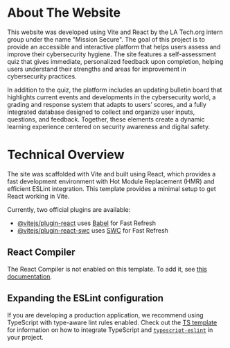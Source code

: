 # About The Website
This website was developed using Vite and React by the LA Tech.org intern group under the name "Mission Secure". The goal of this project is to provide an accessible and interactive platform that helps users assess and improve their cybersecurity hygiene. The site features a self-assessment quiz that gives immediate, personalized feedback upon completion, helping users understand their strengths and areas for improvement in cybersecurity practices.

In addition to the quiz, the platform includes an updating bulletin board that highlights current events and developments in the cybersecurity world, a grading and response system that adapts to users’ scores, and a fully integrated database designed to collect and organize user inputs, questions, and feedback. Together, these elements create a dynamic learning experience centered on security awareness and digital safety.

# Technical Overview
The site was scaffolded with Vite and built using React, which provides a fast development environment with Hot Module Replacement (HMR) and efficient ESLint integration.
This template provides a minimal setup to get React working in Vite.

Currently, two official plugins are available:

- [@vitejs/plugin-react](https://github.com/vitejs/vite-plugin-react/blob/main/packages/plugin-react) uses [Babel](https://babeljs.io/) for Fast Refresh
- [@vitejs/plugin-react-swc](https://github.com/vitejs/vite-plugin-react/blob/main/packages/plugin-react-swc) uses [SWC](https://swc.rs/) for Fast Refresh

## React Compiler

The React Compiler is not enabled on this template. To add it, see [this documentation](https://react.dev/learn/react-compiler/installation).

## Expanding the ESLint configuration

If you are developing a production application, we recommend using TypeScript with type-aware lint rules enabled. Check out the [TS template](https://github.com/vitejs/vite/tree/main/packages/create-vite/template-react-ts) for information on how to integrate TypeScript and [`typescript-eslint`](https://typescript-eslint.io) in your project.

